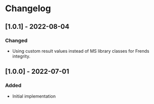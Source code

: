 # Changelog

## [1.0.1] - 2022-08-04
### Changed
- Using custom result values instead of MS library classes for Frends integrity.

## [1.0.0] - 2022-07-01
### Added
- Initial implementation